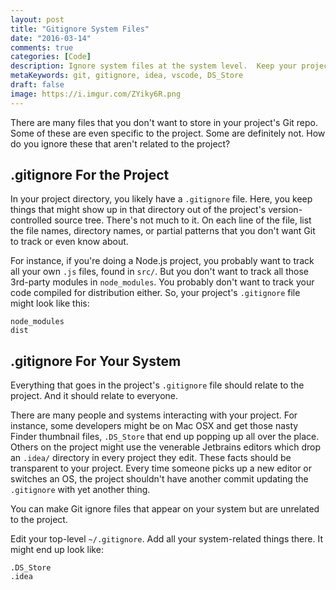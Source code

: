 ```yaml
---
layout: post
title: "Gitignore System Files"
date: "2016-03-14"
comments: true
categories: [Code]
description: Ignore system files at the system level.  Keep your project clean.
metaKeywords: git, gitignore, idea, vscode, DS_Store
draft: false
image: https://i.imgur.com/ZYiky6R.png
---
```


There are many files that you don't want to store in your project's Git repo.  Some of these are even specific to the project.  Some are definitely not.  How do you ignore these that aren't related to the project?

<!--more-->

## .gitignore For the Project

In your project directory, you likely have a `.gitignore` file.  Here, you keep things that might show up in that directory out of the project's version-controlled source tree.  There's not much to it.  On each line of the file, list the file names, directory names, or partial patterns that you don't want Git to track or even know about.

For instance, if you're doing a Node.js project, you probably want to track all your own `.js` files, found in `src/`.  But you don't want to track all those 3rd-party modules in `node_modules`.  You probably don't want to track your code compiled for distribution either.  So, your project's `.gitignore` file might look like this:

```text
node_modules
dist
```

## .gitignore For Your System

Everything that goes in the project's `.gitignore` file should relate to the project.  And it should relate to everyone.  

There are many people and systems interacting with your project.  For instance, some developers might be on Mac OSX and get those nasty Finder thumbnail files, `.DS_Store` that end up popping up all over the place.  Others on the project might use the venerable Jetbrains editors which drop an `.idea/` directory in every project they edit.  These facts should be transparent to your project.  Every time someone picks up a new editor or switches an OS, the project shouldn't have another commit updating the `.gitignore` with yet another thing.

You can make Git ignore files that appear on your system but are unrelated to the project.  

Edit your top-level `~/.gitignore`.  Add all your system-related things there.  It might end up look like:

```text
.DS_Store
.idea
```
